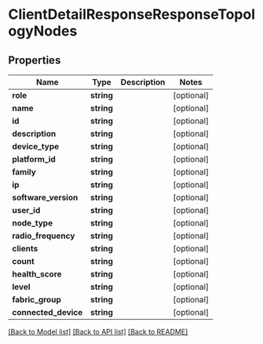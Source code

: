 # ClientDetailResponseResponseTopologyNodes

## Properties
Name | Type | Description | Notes
------------ | ------------- | ------------- | -------------
**role** | **string** |  | [optional] 
**name** | **string** |  | [optional] 
**id** | **string** |  | [optional] 
**description** | **string** |  | [optional] 
**device_type** | **string** |  | [optional] 
**platform_id** | **string** |  | [optional] 
**family** | **string** |  | [optional] 
**ip** | **string** |  | [optional] 
**software_version** | **string** |  | [optional] 
**user_id** | **string** |  | [optional] 
**node_type** | **string** |  | [optional] 
**radio_frequency** | **string** |  | [optional] 
**clients** | **string** |  | [optional] 
**count** | **string** |  | [optional] 
**health_score** | **string** |  | [optional] 
**level** | **string** |  | [optional] 
**fabric_group** | **string** |  | [optional] 
**connected_device** | **string** |  | [optional] 

[[Back to Model list]](../README.md#documentation-for-models) [[Back to API list]](../README.md#documentation-for-api-endpoints) [[Back to README]](../README.md)


